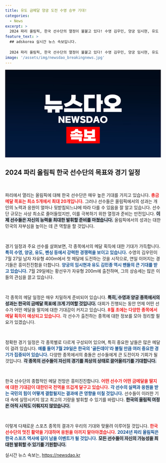 ```yaml
---
title: 유도 금메달 양궁 도전 수영 승부 기대!
categories:
  - News
excerpt: >
  2024 파리 올림픽, 한국 선수단의 열정이 불붙고 있다! 수영 김우민, 양궁 임시현, 유도 김민종 등 총출동. 금메달 5개 목표, 최대 20개 도전! 역대 최소 규모지만 뜨거운 응원으로 새로운 기록을 쓸 이들의 여정을 주목하라!
feature_text: >
  ## adskorea 실시간 뉴스 속보입니다.

  2024 파리 올림픽, 한국 선수단의 열정이 불붙고 있다! 수영 김우민, 양궁 임시현, 유도 김민종 등 총출동. 금메달 5개 목표, 최대 20개 도전! 역대 최소 규모지만 뜨거운 응원으로 새로운 기록을 쓸 이들의 여정을 주목하라!
image: '/assets/img/newsdao_breakingnews.jpg'
---
```


<p><img src="/assets/img/newsdao_breakingnews.jpg" alt="adskorea 속보" /></p>

<h2 data-ke-size="size26">2024 파리 올림픽 한국 선수단의 목표와 경기 일정</h2>

<p data-ke-size="size16">&nbsp;</p>

<p>파리에서 열리는 올림픽에 대해 한국 선수단은 매우 높은 기대를 가지고 있습니다. <b><span style="color: #ee2323;">총금메달 목표는 최소 5개에서 최대 20개입니다.</span></b> 그러나 선수들은 올림픽에서의 성과는 개인의 노력과 응원이 얼마나 뒷받침되느냐에 따라 다를 수 있음을 잘 알고 있습니다. 선수단 규모는 사상 최소로 줄어들었지만, 이를 극복하기 위한 열정과 준비는 만전입니다. <b><span style="background-color: #21538527;">이제 선수들은 자신의 능력을 최대한 발휘할 준비를 마쳤습니다.</span></b> 올림픽에서의 성과는 대한민국의 자부심을 높이는 데 큰 역할을 할 것입니다.</p>

<p data-ke-size="size16">&nbsp;</p>

<p>경기 일정과 주요 선수를 살펴보면, 각 종목에서의 메달 획득에 대한 기대가 가득합니다. <b><span style="color: #1a5490;">특히 수영, 양궁, 유도, 펜싱 등에서 강력한 경쟁력을 보이고 있습니다.</span></b> 수영의 김우민이 7월 27일 남자 자유형 400m에서 첫 메달에 도전하는 것을 시작으로, 연일 이어지는 경기들은 흥미진진함을 더합니다. <b><span style="color: #1a5490;">양궁의 임시현과 유도 김민종 역시 팬들의 큰 기대를 받고 있습니다.</span></b> 7월 29일에는 황선우가 자유형 200m에 출전하며, 그의 상승세는 많은 이들의 관심을 끌고 있습니다.</p>

<p data-ke-size="size16">&nbsp;</p>

<p>각 종목의 메달 일정은 매우 치밀하게 준비되어 있습니다. <b><span style="background-color: #21538527;">특히, 수영과 양궁 종목에서의 성과는 한국의 금메달 목표에 크게 기여할 것입니다.</span></b> 대회가 진행되는 동안 언제 어떤 선수가 어떤 메달을 딸지에 대한 기대감이 커지고 있습니다. <b><span style="color: #ee2323;">8월 초에는 다양한 종목에서 메달 획득이 예상되고 있습니다.</span></b> 각 선수가 출전하는 종목에 대한 정보를 모아 정리할 필요가 있겠습니다.</p>

<p data-ke-size="size16">&nbsp;</p>

<p>정확한 경기 일정은 각 종목별로 다르게 구성되어 있으며, 특히 중요한 날들은 많은 메달이 걸려 있습니다. <b><span style="color: #1a5490;">예를 들어 7월 29일은 한국의 '골든데이'라 불릴 만큼 여러 중요한 경기가 집중되어 있습니다.</span></b> 다양한 종목에서의 충돌은 선수들에게 큰 도전이자 기회가 될 것입니다. <b><span style="background-color: #21538527;">각 종목의 선수들이 자신의 경기를 최상의 상태로 끌어올리기를 기대합니다.</span></b></p>

<p data-ke-size="size16">&nbsp;</p>

<p>한국 선수단의 종합적인 메달 전망은 흥미진진합니다. <b><span style="color: #ee2323;">어떤 선수가 어떤 금메달을 딸지에 대한 기대감이 대한민국 전역을 뜨겁게 달구고 있습니다.</span></b> <b><span style="color: #1a5490;">각 선수의 실력과 응원을 받는 국민의 힘이 어떻게 결합될지는 결과에 큰 영향을 미칠 것입니다.</span></b> 선수들이 이러한 기대 속에 실망시키지 않고 최고의 기량을 발휘할 수 있기를 바랍니다. <b><span style="background-color: #21538527;">한국의 올림픽 여정은 아직 시작도 이뤄지지 않았습니다.</span></b></p>

<p data-ke-size="size16">&nbsp;</p>

<p>이렇게 다채로운 스포츠 종목의 결과가 우리의 기대와 맞물려 이루어질 것입니다. <b><span style="color: #ee2323;">한국 선수단의 멋진 활약을 기대하며 응원을 아끼지 말아야겠습니다.</span></b> <b><span style="color: #1a5490;">2024년 파리 올림픽은 한국 스포츠 역사에 길이 남을 이벤트가 될 것입니다.</span></b> <b><span style="background-color: #21538527;">모든 선수들이 자신의 가능성을 최대한 발휘할 수 있기를 기원합니다.</span></b></p>

<p data-ke-size="size16"></p>
실시간 뉴스 속보는, <a href="https://newsdao.kr" rel="dofollow">https://newsdao.kr</a>



